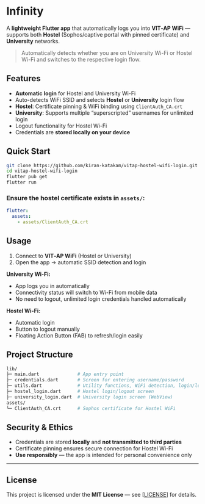 # Infinity

A **lightweight Flutter app** that automatically logs you into **VIT‑AP WiFi** — supports both **Hostel** (Sophos/captive portal with pinned certificate) and **University** networks.

> Automatically detects whether you are on University Wi-Fi or Hostel Wi-Fi and switches to the respective login flow.


## Features

* **Automatic login** for Hostel and University Wi-Fi
* Auto-detects WiFi SSID and selects **Hostel** or **University** login flow
* **Hostel**: Certificate pinning & WiFi binding using `ClientAuth_CA.crt`
* **University**: Supports multiple “superscripted” usernames for unlimited login
* Logout functionality for Hostel Wi-Fi
* Credentials are **stored locally on your device**



## Quick Start

```bash
git clone https://github.com/kiran-katakam/vitap-hostel-wifi-login.git
cd vitap-hostel-wifi-login
flutter pub get
flutter run
```

### Ensure the hostel certificate exists in `assets/`:

```yaml
flutter:
  assets:
    - assets/ClientAuth_CA.crt
```



## Usage

1. Connect to **VIT‑AP WiFi** (Hostel or University)
2. Open the app → automatic SSID detection and login

**University Wi-Fi:**

* App logs you in automatically
* Connectivity status will switch to Wi-Fi from mobile data
* No need to logout, unlimited login credentials handled automatically

**Hostel Wi-Fi:**
* Automatic login
* Button to logout manually
* Floating Action Button (FAB) to refresh/login easily



## Project Structure

```bash
lib/
├─ main.dart              # App entry point
├─ credentials.dart       # Screen for entering username/password
├─ utils.dart             # Utility functions, WiFi detection, login/logout
├─ hostel_login.dart      # Hostel login/logout screen
├─ university_login.dart  # University login screen (WebView)
assets/
└─ ClientAuth_CA.crt      # Sophos certificate for Hostel WiFi
```



## Security & Ethics

* Credentials are stored **locally** and **not transmitted to third parties**
* Certificate pinning ensures secure connection for Hostel Wi-Fi
* **Use responsibly** — the app is intended for personal convenience only

---

## License

This project is licensed under the **MIT License** — see [[LICENSE](https://mit-license.org/)] for details.
